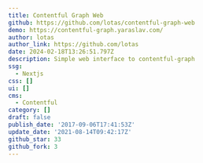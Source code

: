 ```yaml
---
title: Contentful Graph Web
github: https://github.com/lotas/contentful-graph-web
demo: https://contentful-graph.yaraslav.com/
author: lotas
author_link: https://github.com/lotas
date: 2024-02-18T13:26:51.797Z
description: Simple web interface to contentful-graph
ssg:
  - Nextjs
css: []
ui: []
cms:
  - Contentful
category: []
draft: false
publish_date: '2017-09-06T17:41:53Z'
update_date: '2021-08-14T09:42:17Z'
github_star: 33
github_fork: 3
---
```


